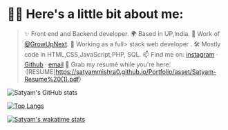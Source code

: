 # 🙋‍♂️ Here's a little bit about me:

> ✨ Front end and Backend developer.
> 🌍 Based in UP,India.
> 🌺 Work of [@GrowUpNext](https://github.com/growupnext/).
> 💼 Working as a full> stack web developer .
> 🛠 Mostly code in HTML,CSS,JavaScript,PHP, SQL.
> 📫 Find me on: [instagram](https://www.instagram.com/_satyammishra07/) · [Github](https://github.com/satyammishra0) · [email](mailto:satyam.growupnext007@gmail.com)
> 📑 Grab my resumé while you're here: ·[RESUME]<https://satyammishra0.github.io/Portfolio/asset/Satyam-Resume%20(1).pdf>)

![Satyam's GitHub stats](https://github-readme-stats.vercel.app/api?username=satyammishra0&show_icons=true&theme=dracula)

[![Top Langs](https://github-readme-stats.vercel.app/api/top-langs/?username=satyammishra0&layout=compact)](https://github.com/satyammishra0/github-readme-stats)

[![Satyam's wakatime stats](https://github-readme-stats.vercel.app/api/wakatime?username=satyammishra0)](https://github.com/satyammishra0/github-readme-stats)
